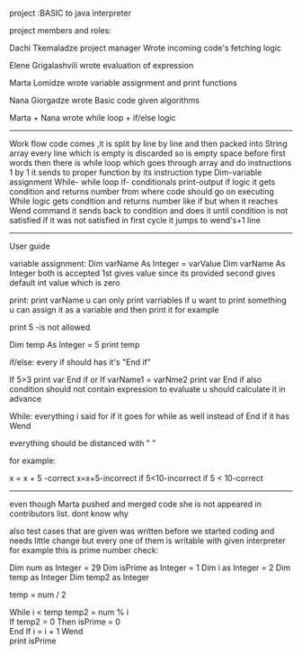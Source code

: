 project :BASIC to java interpreter

project members and roles:

Dachi Tkemaladze
project manager
Wrote incoming code's fetching logic

Elene Grigalashvili
wrote evaluation of expression

Marta Lomidze
wrote variable assignment and print functions

Nana  Giorgadze
wrote Basic code given algorithms 

Marta + Nana
wrote while loop + if/else logic 
____________________________________________________________________________________________________________

Work flow
code comes ,it is split by line by line and then packed into String array 
every line which is empty is discarded so is empty space before first words 
then there is while loop which goes through array and do instructions 1 by 1
it sends to proper function by its instruction type
Dim-variable assignment
While- while loop
if- conditionals
print-output
if logic 
it gets condition and returns number from where code should go on executing
While logic 
gets condition and returns number like if but when it reaches Wend command it sends back to condition
and does it until condition is not satisfied if it was not satisfied in first cycle it jumps to wend's+1 line
___________________________________________________________________________________________________________

User guide

variable assignment:
Dim varName As Integer = varValue
Dim varName As Integer 
both is accepted 1st gives value since its provided second gives default int value which is zero

print:
print varName
u can only print varriables if u want to print something u can assign it as a variable and then print it 
for example

print 5 -is not allowed

Dim temp As Integer = 5
print temp

if/else:
every if should has it's "End if"

If 5>3 
	print var
End if
or
If varName1 = varNme2
	print var
End if
also condition should not contain expression to evaluate u should calculate it in advance

While: everything i said for if it goes for while as well instead of End if it has Wend

everything should be distanced with " "

for example:

x = x + 5 -correct
x=x+5-incorrect
if 5<10-incorrect
if 5 < 10-correct
________________________________________________________________________________________________________________________________________________________________
even though Marta pushed and merged code she is not appeared in contributors list. dont know why

also test cases that are given was written before we started coding and needs little change but every one of them is writable with given interpreter 
for example this is prime number check:


Dim num as Integer = 29
Dim isPrime as Integer = 1
Dim i as Integer = 2
Dim temp as Integer
Dim temp2 as Integer 

temp = num / 2
                    
While i < temp
     temp2 = num % i                    
     If temp2 = 0 Then
           isPrime = 0       
     End If
     i = i + 1
Wend                
print isPrime







